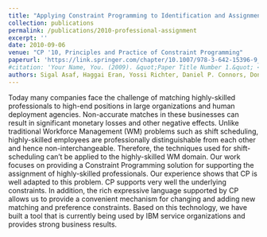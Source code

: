 ```yaml
---
title: "Applying Constraint Programming to Identification and Assignment of Service Professionals"
collection: publications
permalink: /publications/2010-professional-assignment
excerpt: ''
date: 2010-09-06
venue: "CP '10, Principles and Practice of Constraint Programming"
paperurl: 'https://link.springer.com/chapter/10.1007/978-3-642-15396-9_5'
#citation: 'Your Name, You. (2009). &quot;Paper Title Number 1.&quot; <i>Journal 1</i>. 1(1).'
authors: Sigal Asaf, Haggai Eran, Yossi Richter, Daniel P. Connors, Donna L. Gresh, Julio Ortega, Michael J. Mcinnis
---
```


Today many companies face the challenge of matching highly-skilled
professionals to high-end positions in large organizations and human deployment
agencies. Non-accurate matches in these businesses can result in significant
monetary losses and other negative effects. Unlike traditional Workforce
Management (WM) problems such as shift scheduling, highly-skilled employees are
professionally distinguishable from each other and hence non-interchangeable.
Therefore, the techniques used for shift-scheduling can’t be applied to the
highly-skilled WM domain. Our work focuses on providing a Constraint
Programming solution for supporting the assignment of highly-skilled
professionals. Our experience shows that CP is well adapted to this problem. CP
supports very well the underlying constraints. In addition, the rich expressive
language supported by CP allows us to provide a convenient mechanism for
changing and adding new matching and preference constraints. Based on this
technology, we have built a tool that is currently being used by IBM service
organizations and provides strong business results.
